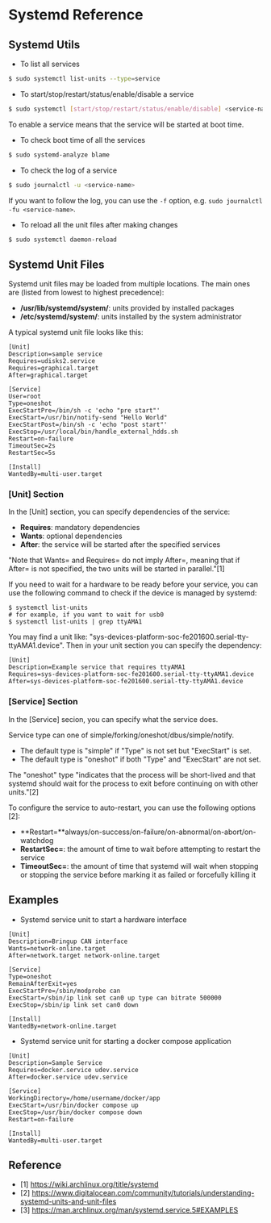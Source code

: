 # Systemd Reference

## Systemd Utils

* To list all services

```bash
$ sudo systemctl list-units --type=service
```

* To start/stop/restart/status/enable/disable a service

```bash
$ sudo systemctl [start/stop/restart/status/enable/disable] <service-name>
```

To enable a service means that the service will be started at boot time.

* To check boot time of all the services

```bash
$ sudo systemd-analyze blame
``````

* To check the log of a service

```bash
$ sudo journalctl -u <service-name>
```

If you want to follow the log, you can use the `-f` option, e.g. `sudo journalctl -fu <service-name>`.

* To reload all the unit files after making changes

```bash
$ sudo systemctl daemon-reload
```

## Systemd Unit Files

Systemd unit files may be loaded from multiple locations. The main ones are (listed from lowest to highest precedence): 

* **/usr/lib/systemd/system/**: units provided by installed packages
* **/etc/systemd/system/**: units installed by the system administrator

A typical systemd unit file looks like this:

```
[Unit]
Description=sample service
Requires=udisks2.service
Requires=graphical.target
After=graphical.target

[Service]
User=root
Type=oneshot
ExecStartPre=/bin/sh -c 'echo "pre start"'
ExecStart=/usr/bin/notify-send "Hello World"
ExecStartPost=/bin/sh -c 'echo "post start"'
ExecStop=/usr/local/bin/handle_external_hdds.sh
Restart=on-failure
TimeoutSec=2s
RestartSec=5s

[Install]
WantedBy=multi-user.target
```

### [Unit] Section

In the [Unit] section, you can specify dependencies of the service:

* **Requires**: mandatory dependencies
* **Wants**: optional dependencies
* **After**: the service will be started after the specified services

"Note that Wants= and Requires= do not imply After=, meaning that if After= is not specified, the two units will be started in parallel."[1]

If you need to wait for a hardware to be ready before your service, you can use the following command to check if the device is managed by systemd:

```
$ systemctl list-units
# for example, if you want to wait for usb0
$ systemctl list-units | grep ttyAMA1
```

You may find a unit like: "sys-devices-platform-soc-fe201600.serial-tty-ttyAMA1.device". Then in your unit section you can specify the dependency:

```
[Unit]
Description=Example service that requires ttyAMA1
Requires=sys-devices-platform-soc-fe201600.serial-tty-ttyAMA1.device
After=sys-devices-platform-soc-fe201600.serial-tty-ttyAMA1.device
```

### [Service] Section

In the [Service] secion, you can specify what the service does.

Service type can one of simple/forking/oneshot/dbus/simple/notify. 

* The default type is "simple" if "Type" is not set but "ExecStart" is set.
* The default type is "oneshot" if both "Type" and "ExecStart" are not set.

The "oneshot" type "indicates that the process will be short-lived and that systemd should wait for the process to exit before continuing on with other units."[2]

To configure the service to auto-restart, you can use the following options [2]:

* **Restart=**always/on-success/on-failure/on-abnormal/on-abort/on-watchdog
* **RestartSec=**: the amount of time to wait before attempting to restart the service
* **TimeoutSec=**: the amount of time that systemd will wait when stopping or stopping the service before marking it as failed or forcefully killing it

## Examples

* Systemd service unit to start a hardware interface

```
[Unit]
Description=Bringup CAN interface
Wants=network-online.target
After=network.target network-online.target

[Service]
Type=oneshot
RemainAfterExit=yes
ExecStartPre=/sbin/modprobe can
ExecStart=/sbin/ip link set can0 up type can bitrate 500000
ExecStop=/sbin/ip link set can0 down

[Install]
WantedBy=network-online.target
```

* Systemd service unit for starting a docker compose application

```
[Unit]
Description=Sample Service
Requires=docker.service udev.service
After=docker.service udev.service

[Service]
WorkingDirectory=/home/username/docker/app
ExecStart=/usr/bin/docker compose up
ExecStop=/usr/bin/docker compose down
Restart=on-failure

[Install]
WantedBy=multi-user.target
```

## Reference

* [1] https://wiki.archlinux.org/title/systemd
* [2] https://www.digitalocean.com/community/tutorials/understanding-systemd-units-and-unit-files
* [3] https://man.archlinux.org/man/systemd.service.5#EXAMPLES
